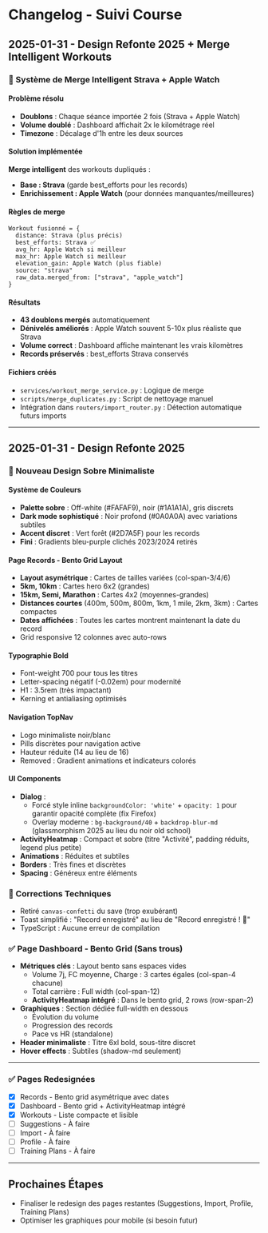 # Changelog - Suivi Course

## 2025-01-31 - Design Refonte 2025 + Merge Intelligent Workouts

### 🔄 Système de Merge Intelligent Strava + Apple Watch

#### Problème résolu
- **Doublons** : Chaque séance importée 2 fois (Strava + Apple Watch)
- **Volume doublé** : Dashboard affichait 2x le kilométrage réel
- **Timezone** : Décalage d'1h entre les deux sources

#### Solution implémentée
**Merge intelligent** des workouts dupliqués :
- **Base : Strava** (garde best_efforts pour les records)
- **Enrichissement : Apple Watch** (pour données manquantes/meilleures)

#### Règles de merge
```
Workout fusionné = {
  distance: Strava (plus précis)
  best_efforts: Strava ✅
  avg_hr: Apple Watch si meilleur
  max_hr: Apple Watch si meilleur
  elevation_gain: Apple Watch (plus fiable)
  source: "strava"
  raw_data.merged_from: ["strava", "apple_watch"]
}
```

#### Résultats
- **43 doublons mergés** automatiquement
- **Dénivelés améliorés** : Apple Watch souvent 5-10x plus réaliste que Strava
- **Volume correct** : Dashboard affiche maintenant les vrais kilomètres
- **Records préservés** : best_efforts Strava conservés

#### Fichiers créés
- `services/workout_merge_service.py` : Logique de merge
- `scripts/merge_duplicates.py` : Script de nettoyage manuel
- Intégration dans `routers/import_router.py` : Détection automatique futurs imports

---

## 2025-01-31 - Design Refonte 2025

### 🎨 Nouveau Design Sobre Minimaliste

#### Système de Couleurs
- **Palette sobre** : Off-white (#FAFAF9), noir (#1A1A1A), gris discrets
- **Dark mode sophistiqué** : Noir profond (#0A0A0A) avec variations subtiles
- **Accent discret** : Vert forêt (#2D7A5F) pour les records
- **Fini** : Gradients bleu-purple clichés 2023/2024 retirés

#### Page Records - Bento Grid Layout
- **Layout asymétrique** : Cartes de tailles variées (col-span-3/4/6)
- **5km, 10km** : Cartes hero 6x2 (grandes)
- **15km, Semi, Marathon** : Cartes 4x2 (moyennes-grandes)
- **Distances courtes** (400m, 500m, 800m, 1km, 1 mile, 2km, 3km) : Cartes compactes
- **Dates affichées** : Toutes les cartes montrent maintenant la date du record
- Grid responsive 12 colonnes avec auto-rows

#### Typographie Bold
- Font-weight 700 pour tous les titres
- Letter-spacing négatif (-0.02em) pour modernité
- H1 : 3.5rem (très impactant)
- Kerning et antialiasing optimisés

#### Navigation TopNav
- Logo minimaliste noir/blanc
- Pills discrètes pour navigation active
- Hauteur réduite (14 au lieu de 16)
- Removed : Gradient animations et indicateurs colorés

#### UI Components
- **Dialog** :
  - Forcé style inline `backgroundColor: 'white'` + `opacity: 1` pour garantir opacité complète (fix Firefox)
  - Overlay moderne : `bg-background/40` + `backdrop-blur-md` (glassmorphism 2025 au lieu du noir old school)
- **ActivityHeatmap** : Compact et sobre (titre "Activité", padding réduits, legend plus petite)
- **Animations** : Réduites et subtiles
- **Borders** : Très fines et discrètes
- **Spacing** : Généreux entre éléments

### 🔧 Corrections Techniques
- Retiré `canvas-confetti` du save (trop exubérant)
- Toast simplifié : "Record enregistré" au lieu de "Record enregistré ! 🎉"
- TypeScript : Aucune erreur de compilation

### ✅ Page Dashboard - Bento Grid (Sans trous)
- **Métriques clés** : Layout bento sans espaces vides
  - Volume 7j, FC moyenne, Charge : 3 cartes égales (col-span-4 chacune)
  - Total carrière : Full width (col-span-12)
  - **ActivityHeatmap intégré** : Dans le bento grid, 2 rows (row-span-2)
- **Graphiques** : Section dédiée full-width en dessous
  - Évolution du volume
  - Progression des records
  - Pace vs HR (standalone)
- **Header minimaliste** : Titre 6xl bold, sous-titre discret
- **Hover effects** : Subtiles (shadow-md seulement)

---

### ✅ Pages Redesignées
- [x] Records - Bento grid asymétrique avec dates
- [x] Dashboard - Bento grid + ActivityHeatmap intégré
- [x] Workouts - Liste compacte et lisible
- [ ] Suggestions - À faire
- [ ] Import - À faire
- [ ] Profile - À faire
- [ ] Training Plans - À faire

---

## Prochaines Étapes
- Finaliser le redesign des pages restantes (Suggestions, Import, Profile, Training Plans)
- Optimiser les graphiques pour mobile (si besoin futur)
